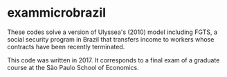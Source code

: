# exammicrobrazil
These codes solve a version of Ulyssea's (2010) model including FGTS, a social security program in Brazil that transfers income to workers whose contracts have been recently terminated.

This code was written in 2017. It corresponds to a final exam of a graduate course at the São Paulo School of Economics.
